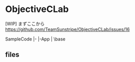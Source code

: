 # ObjectiveCLab

[WIP] まずここから
https://github.com/TeamSunstripe/ObjectiveCLab/issues/16

SampleCode
|-
|-App
|   \base

files
-------

